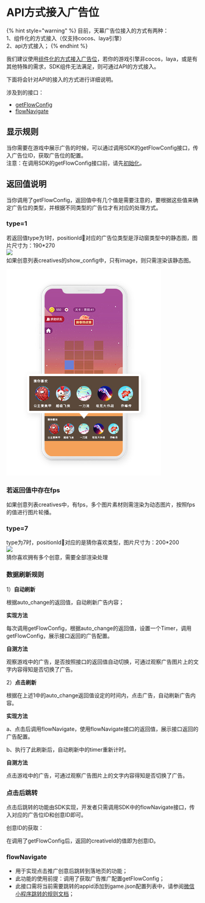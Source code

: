 # API方式接入广告位

{% hint style="warning" %}
目前，天幕广告位接入的方式有两种：  
1、组件化的方式接入（仅支持cocos、laya引擎）  
2、api方式接入；
{% endhint %}

我们建议使用[组件化的方式接入广告位](zhu-jian-hua/)，若你的游戏引擎非cocos，laya，或是有其他特殊的需求，SDK组件无法满足，则可通过API的方式接入。

下面将会针对API的接入的方式进行详细说明。

涉及到的接口：

* [getFlowConfig](https://doc.skysriver.com/dev-guide/create-ad-position/get-ad-position-config)
* [flowNavigate](https://doc.skysriver.com/dev-guide/create-ad-position/landing)

## **显示规则**

当你需要在游戏中展示广告的时候，可以通过调用SDK的getFlowConfig接口，传入广告位ID，获取广告位的配置。  
注意：在调用SDK的getFlowConfig接口前，请先[初始化](https://doc.skysriver.com/dev-guide/init)。  


## 返回值说明

当你调用了getFlowConfig，返回值中有几个值是需要注意的，要根据这些值来确定广告位的类型，并根据不同类型的广告位才有对应的处理方式。

###  **type=1** 

若返回值type为1时，positionId对应的广告位类型是浮动窗类型中的静态图，图片尺寸为：190\*270  
 ![](https://uploader.shimo.im/f/nQvWLNArkEMNVUDJ.png!thumbnail)  
如果创意列表creatives的show\_config中，只有image，则只需渲染该静态图。  
  
 ![](../../.gitbook/assets/guang-gao-wei-xiao-guo-shi-yi-tu-22.jpg) 

### **若返回值中存在fps**

如果创意列表creatives中，有fps，多个图片素材则需渲染为动态图片，按照fps的值进行图片轮播。



### **type=7**

type为7时，positionId对应的是猜你喜欢类型，图片尺寸为：200\*200  
 ![](https://uploader.shimo.im/f/IMQJYgTrvXsRk6p8.png!thumbnail)  
猜你喜欢拥有多个创意，需要全部渲染处理  


### **数据刷新规则**

  
1）**自动刷新**

根据auto\_change的返回值，自动刷新广告内容；

**实现方法**

每次调用getFlowConfig，根据auto\_change的返回值，设置一个Timer，调用getFlowConfig，展示接口返回的广告配置。

**自测方法**

观察游戏中的广告，是否按照接口的返回值自动切换，可通过观察广告图片上的文字内容得知是否切换了广告。

2）**点击刷新**

根据在上述1中的auto\_change返回值设定的时间内，点击广告，自动刷新广告内容。

**实现方法**

a、点击后调用flowNavigate，使用flowNavigate接口的返回值，展示接口返回的广告配置。

b、执行了此刷新后，自动刷新中的timer重新计时。

**自测方法**

点击游戏中的广告，可通过观察广告图片上的文字内容得知是否切换了广告。

### **点击后跳转**

点击后跳转的功能由SDK实现，开发者只需调用SDK中的flowNavigate接口，传入对应的广告位ID和创意ID即可。

创意ID的获取：

在调用了getFlowConfig后，返回的creativeId的值即为创意ID。

### **flowNavigate**

* 用于实现点击推广创意后跳转到落地页的功能；
* 此功能的使用前提：调用了获取广告推广配置getFlowConfig；
* 此接口需将当前需要跳转的appid添加到game.json配置列表中，请参阅[微信小程序跳转的规则文档](https://developers.weixin.qq.com/miniprogram/dev/api/open-api/miniprogram-navigate/wx.navigateToMiniProgram.html)；

